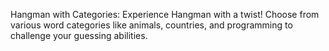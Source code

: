 Hangman with Categories: Experience Hangman with a twist! Choose from various word categories like animals, countries, and programming to challenge your guessing abilities.